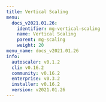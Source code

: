 ```yaml
---
title: Vertical Scaling
menu:
  docs_v2021.01.26:
    identifier: mg-vertical-scaling
    name: Vertical Scaling
    parent: mg-scaling
    weight: 20
menu_name: docs_v2021.01.26
info:
  autoscaler: v0.1.2
  cli: v0.16.2
  community: v0.16.2
  enterprise: v0.3.2
  installer: v0.16.2
  version: v2021.01.26
---
```


